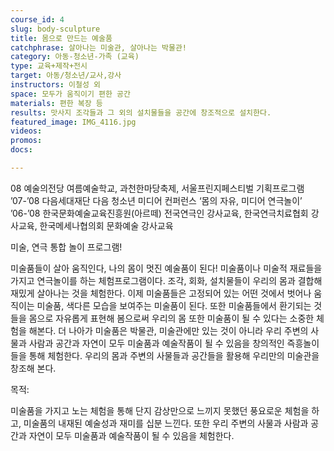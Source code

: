 ```yaml
---
course_id: 4
slug: body-sculpture
title: 몸으로 만드는 예술품
catchphrase: 살아나는 미술관, 살아나는 박물관!
category: 아동-청소년-가족 (교육)
type: 교육+제작+전시
target: 아동/청소년/교사,강사
instructors: 이철성 외
space: 모두가 움직이기 편한 공간
materials: 편한 복장 등
results: 맛사지 조각들과 그 외의 설치물들을 공간에 창조적으로 설치한다.
featured_image: IMG_4116.jpg
videos:
promos:
docs:

---
```



08 예술의전당 여름예술학교, 과천한마당축제, 서울프린지페스티벌 기획프로그램
’07-’08 다음세대재단 다음 청소년 미디어 컨퍼런스 ‘몸의 자유, 미디어 연극놀이’
’06-’08 한국문화예술교육진흥원(아르떼) 전국연극인 강사교육, 한국연극치료협회 강사교육,
한국메세나협의회 문화예술 강사교육

미술, 연극 통합 놀이 프로그램!

미술품들이 살아 움직인다, 나의 몸이 멋진 예술품이 된다!
미술품이나 미술적 재료들을 가지고 연극놀이를 하는 체험프로그램이다. 조각, 회화, 설치물들이 우리의 몸과 결합해 재밌게 살아나는 것을 체험한다. 이제 미술품들은 고정되어 있는 어떤 것에서 벗어나 움직이는 미술품, 색다른 모습을 보여주는 미술품이 된다. 또한 미술품들에서 환기되는 것들을 몸으로 자유롭게 표현해 봄으로써 우리의 몸 또한 미술품이 될 수 있다는 소중한 체험을 해본다. 더 나아가 미술품은 박물관, 미술관에만 있는 것이 아니라 우리 주변의 사물과 사람과 공간과 자연이 모두 미술품과 예술작품이 될 수 있음을 창의적인 즉흥놀이들을 통해 체험한다. 우리의 몸과 주변의 사물들과 공간들을 활용해 우리만의 미술관을 창조해 본다.

목적: 

미술품을 가지고 노는 체험을 통해 단지 감상만으로 느끼지 못했던 풍요로운 체험을 하고, 미술품의 내재된 예술성과 재미를 십분 느낀다. 또한 우리 주변의 사물과 사람과 공간과 자연이 모두 미술품과 예술작품이 될 수 있음을 체험한다.

